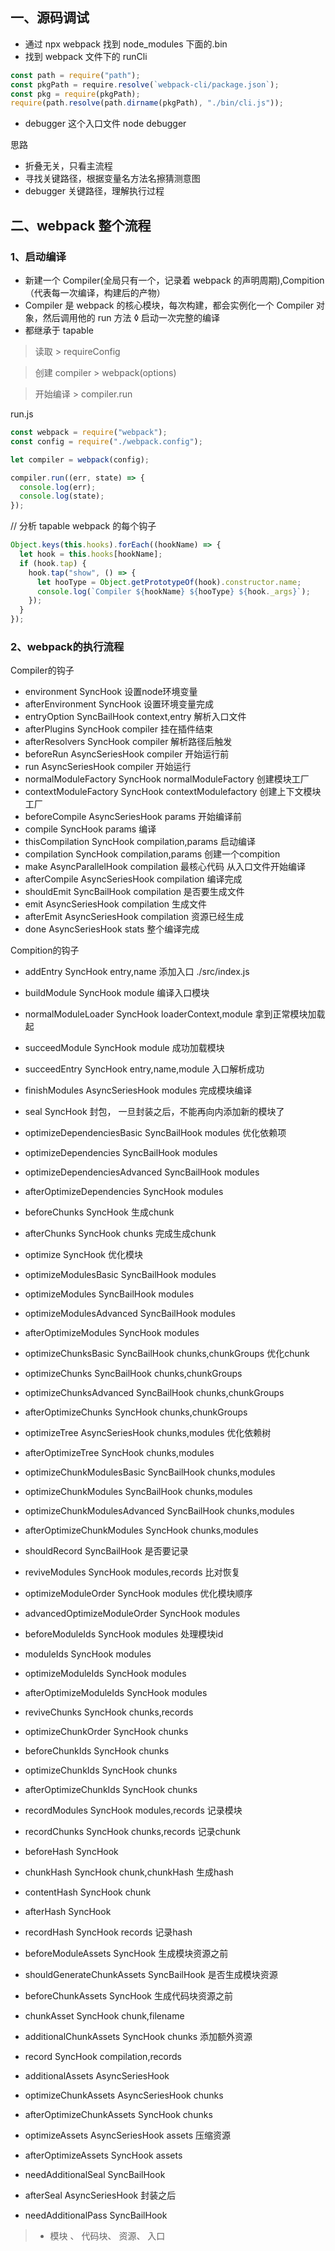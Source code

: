 ## 一、源码调试

- 通过 npx webpack 找到 node_modules 下面的.bin
- 找到 webpack 文件下的 runCli

```js
const path = require("path");
const pkgPath = require.resolve(`webpack-cli/package.json`);
const pkg = require(pkgPath);
require(path.resolve(path.dirname(pkgPath), "./bin/cli.js"));
```

- debugger 这个入口文件
  node debugger

思路

- 折叠无关，只看主流程
- 寻找关键路径，根据变量名方法名擦猜测意图
- debugger 关键路径，理解执行过程

## 二、webpack 整个流程

### 1、启动编译

- 新建一个 Compiler(全局只有一个，记录着 webpack 的声明周期),Compition（代表每一次编译，构建后的产物）
- Compiler 是 webpack 的核心模块，每次构建，都会实例化一个 Compiler 对象，然后调用他的 run 方法 ◊ 启动一次完整的编译
- 都继承于 tapable

> 读取 > requireConfig

> 创建 compiler > webpack(options)

> 开始编译 > compiler.run

run.js

```js
const webpack = require("webpack");
const config = require("./webpack.config");

let compiler = webpack(config);

compiler.run((err, state) => {
  console.log(err);
  console.log(state);
});
```

// 分析 tapable webpack 的每个钩子

```js
Object.keys(this.hooks).forEach((hookName) => {
  let hook = this.hooks[hookName];
  if (hook.tap) {
    hook.tap("show", () => {
      let hooType = Object.getPrototypeOf(hook).constructor.name;
      console.log(`Compiler ${hookName} ${hooType} ${hook._args}`);
    });
  }
});
```

### 2、webpack的执行流程

Compiler的钩子
- environment SyncHook  设置node环境变量
- afterEnvironment SyncHook  设置环境变量完成
- entryOption SyncBailHook context,entry  解析入口文件
- afterPlugins SyncHook compiler  挂在插件结束
- afterResolvers SyncHook compiler  解析路径后触发
- beforeRun AsyncSeriesHook compiler  开始运行前
- run AsyncSeriesHook compiler  开始运行
- normalModuleFactory SyncHook normalModuleFactory  创建模块工厂
- contextModuleFactory SyncHook contextModulefactory  创建上下文模块工厂
- beforeCompile AsyncSeriesHook params  开始编译前
- compile SyncHook params  编译
- thisCompilation SyncHook compilation,params  启动编译
- compilation SyncHook compilation,params  创建一个compition
- make AsyncParallelHook compilation  最核心代码 从入口文件开始编译
- afterCompile AsyncSeriesHook compilation  编译完成
- shouldEmit SyncBailHook compilation  是否要生成文件
- emit AsyncSeriesHook compilation  生成文件
- afterEmit AsyncSeriesHook compilation  资源已经生成
- done AsyncSeriesHook stats  整个编译完成


Compition的钩子
- addEntry SyncHook entry,name  添加入口 ./src/index.js
- buildModule SyncHook module  编译入口模块
- normalModuleLoader SyncHook loaderContext,module  拿到正常模块加载起
- succeedModule SyncHook module  成功加载模块
- succeedEntry SyncHook entry,name,module  入口解析成功
- finishModules AsyncSeriesHook modules  完成模块编译
- seal SyncHook  封包， 一旦封装之后，不能再向内添加新的模块了
- optimizeDependenciesBasic SyncBailHook modules  优化依赖项
- optimizeDependencies SyncBailHook modules  
- optimizeDependenciesAdvanced SyncBailHook modules
- afterOptimizeDependencies SyncHook modules

- beforeChunks SyncHook  生成chunk
- afterChunks SyncHook chunks 完成生成chunk

- optimize SyncHook  优化模块
- optimizeModulesBasic SyncBailHook modules
- optimizeModules SyncBailHook modules
- optimizeModulesAdvanced SyncBailHook modules
- afterOptimizeModules SyncHook modules

- optimizeChunksBasic SyncBailHook chunks,chunkGroups  优化chunk
- optimizeChunks SyncBailHook chunks,chunkGroups
- optimizeChunksAdvanced SyncBailHook chunks,chunkGroups
- afterOptimizeChunks SyncHook chunks,chunkGroups

- optimizeTree AsyncSeriesHook chunks,modules  优化依赖树
- afterOptimizeTree SyncHook chunks,modules
- optimizeChunkModulesBasic SyncBailHook chunks,modules
- optimizeChunkModules SyncBailHook chunks,modules
- optimizeChunkModulesAdvanced SyncBailHook chunks,modules
- afterOptimizeChunkModules SyncHook chunks,modules

- shouldRecord SyncBailHook  是否要记录
- reviveModules SyncHook modules,records  比对恢复
- optimizeModuleOrder SyncHook modules  优化模块顺序
- advancedOptimizeModuleOrder SyncHook modules
- beforeModuleIds SyncHook modules  处理模块id

- moduleIds SyncHook modules
- optimizeModuleIds SyncHook modules
- afterOptimizeModuleIds SyncHook modules
- reviveChunks SyncHook chunks,records
- optimizeChunkOrder SyncHook chunks
- beforeChunkIds SyncHook chunks
- optimizeChunkIds SyncHook chunks
- afterOptimizeChunkIds SyncHook chunks
- recordModules SyncHook modules,records  记录模块
- recordChunks SyncHook chunks,records  记录chunk
- beforeHash SyncHook   
- chunkHash SyncHook chunk,chunkHash  生成hash
- contentHash SyncHook chunk  
- afterHash SyncHook 
- recordHash SyncHook records  记录hash
- beforeModuleAssets SyncHook  生成模块资源之前
- shouldGenerateChunkAssets SyncBailHook  是否生成模块资源
- beforeChunkAssets SyncHook 生成代码块资源之前
- chunkAsset SyncHook chunk,filename
- additionalChunkAssets SyncHook chunks  添加额外资源
- record SyncHook compilation,records  
- additionalAssets AsyncSeriesHook 
- optimizeChunkAssets AsyncSeriesHook chunks
- afterOptimizeChunkAssets SyncHook chunks
- optimizeAssets AsyncSeriesHook assets   压缩资源
- afterOptimizeAssets SyncHook assets
- needAdditionalSeal SyncBailHook  
- afterSeal AsyncSeriesHook  封装之后
- needAdditionalPass SyncBailHook 


> - 模块 、 代码块、 资源、 入口